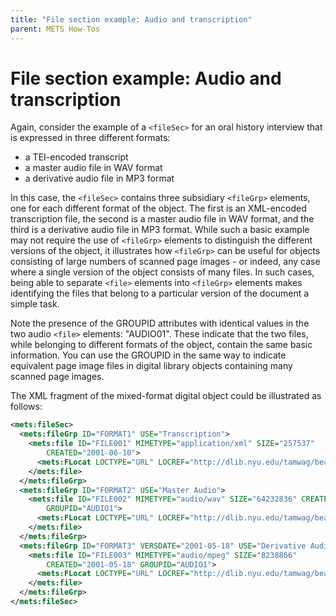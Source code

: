```yaml
---
title: "File section example: Audio and transcription"
parent: METS How-Tos
---
```

# File section example: Audio and transcription

Again, consider the example of a `<fileSec>` for an oral history interview that is expressed in three different formats:

- a TEI-encoded transcript
- a master audio file in WAV format
- a derivative audio file in MP3 format

In this case, the `<fileSec>` contains three subsidiary `<fileGrp>` elements, one for each different format of the object. The first is an XML-encoded transcription file, the second is a master audio file in WAV format, and the third is a derivative audio file in MP3 format. While such a basic example may not require the use of `<fileGrp>` elements to distinguish the different versions of the object, it illustrates how `<fileGrp>` can be useful for objects consisting of large numbers of scanned page images - or indeed, any case where a single version of the object consists of many files. In such cases, being able to separate `<file>` elements into `<fileGrp>` elements makes identifying the files that belong to a particular version of the document a simple task.

Note the presence of the GROUPID attributes with identical values in the two audio `<file>` elements: "AUDIO01". These indicate that the two files, while belonging to different formats of the object, contain the same basic information. You can use the GROUPID in the same way to indicate equivalent page image files in digital library objects containing many scanned page images.

The XML fragment of the mixed-format digital object could be illustrated as follows:

```xml
<mets:fileSec>
  <mets:fileGrp ID="FORMAT1" USE="Transcription">
    <mets:file ID="FILE001" MIMETYPE="application/xml" SIZE="257537"
        CREATED="2001-06-10">
      <mets:FLocat LOCTYPE="URL" LOCREF="http://dlib.nyu.edu/tamwag/beame.xml"/>
    </mets:file>
  </mets:fileGrp>
  <mets:fileGrp ID="FORMAT2" USE="Master Audio">
    <mets:file ID="FILE002" MIMETYPE="audio/wav" SIZE="64232836" CREATED="2001-05-17"
        GROUPID="AUDIO1">
      <mets:FLocat LOCTYPE="URL" LOCREF="http://dlib.nyu.edu/tamwag/beame.wav"/>
    </mets:file>
  </mets:fileGrp>
  <mets:fileGrp ID="FORMAT3" VERSDATE="2001-05-18" USE="Derivative Audio">
    <mets:file ID="FILE003" MIMETYPE="audio/mpeg" SIZE="8238866"
        CREATED="2001-05-18" GROUPID="AUDIO1">
      <mets:FLocat LOCTYPE="URL" LOCREF="http://dlib.nyu.edu/tamwag/beame.mp3"/>
    </mets:file>
  </mets:fileGrp>
</mets:fileSec>
```

